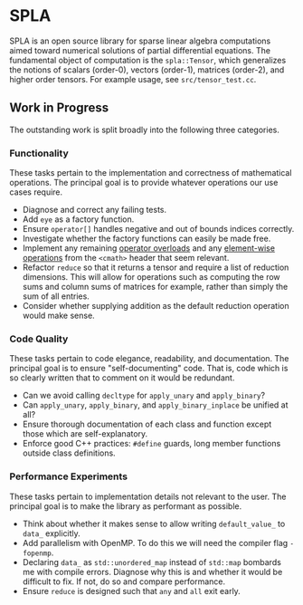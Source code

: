 # SPLA
SPLA is an open source library for sparse linear algebra computations aimed toward numerical solutions of partial differential equations. The fundamental object of computation is the `spla::Tensor`, which generalizes the notions of scalars (order-0), vectors (order-1), matrices (order-2), and higher order tensors. For example usage, see `src/tensor_test.cc`.
## Work in Progress
The outstanding work is split broadly into the following three categories.
### Functionality
These tasks pertain to the implementation and correctness of mathematical operations. The principal goal is to provide whatever operations our use cases require.
* Diagnose and correct any failing tests.
* Add `eye` as a factory function.
* Ensure `operator[]` handles negative and out of bounds indices correctly.
* Investigate whether the factory functions can easily be made free.
* Implement any remaining [operator overloads](https://cppreference.com/w/cpp/language/operators.html) and any [element-wise operations](https://cppreference.com/w/cpp/header/cmath.html) from the `<cmath>` header that seem relevant.
* Refactor `reduce` so that it returns a tensor and require a list of reduction dimensions. This will allow for operations such as computing the row sums and column sums of matrices for example, rather than simply the sum of all entries.
* Consider whether supplying addition as the default reduction operation would make sense.
### Code Quality
These tasks pertain to code elegance, readability, and documentation. The principal goal is to ensure "self-documenting" code. That is, code which is so clearly written that to comment on it would be redundant.
* Can we avoid calling `decltype` for `apply_unary` and `apply_binary`?
* Can `apply_unary`, `apply_binary`, and `apply_binary_inplace` be unified at all?
* Ensure thorough documentation of each class and function except those which are self-explanatory.
* Enforce good C++ practices: `#define` guards, long member functions outside class definitions.
### Performance Experiments
These tasks pertain to implementation details not relevant to the user. The principal goal is to make the library as performant as possible.
* Think about whether it makes sense to allow writing `default_value_` to `data_` explicitly.
* Add parallelism with OpenMP. To do this we will need the compiler flag `-fopenmp`.
* Declaring `data_` as `std::unordered_map` instead of `std::map` bombards me with compile errors. Diagnose why this is and whether it would be difficult to fix. If not, do so and compare performance.
* Ensure `reduce` is designed such that `any` and `all` exit early.
